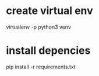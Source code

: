 # create virtual env
virtualenv -p python3 venv 

# install depencies
pip install -r requirements.txt


